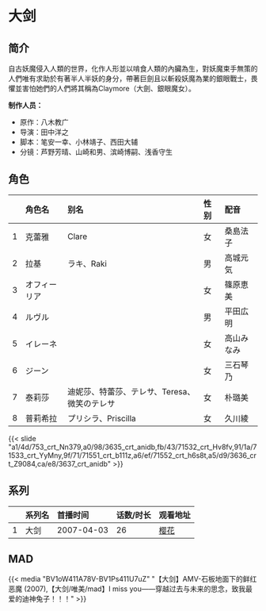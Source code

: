 # 大剑


## 简介

自古妖魔侵入人類的世界，化作人形並以啃食人類的內臟為生，對妖魔束手無策的人們唯有求助於有著半人半妖的身分，帶著巨劍且以斬殺妖魔為業的銀眼戰士，畏懼並害怕她們的人們將其稱為Claymore（大劍、銀眼魔女）。

**制作人员：**
- 原作：八木教广
- 导演：田中洋之
- 脚本：笔安一幸、小林靖子、西田大辅
- 分镜：芦野芳晴、山崎和男、滨崎博嗣、浅香守生

## 角色

|     |   角色名   |   别名  | 性别 |  配音  |
|:--- |:------  |:----      |:---  |:--   |
| 1 | 克蕾雅 | Clare | 女 | 桑島法子 |
| 2 | 拉基 | ラキ、Raki | 男 | 高城元気 |
| 3 | オフィーリア |  | 女 | 篠原恵美 |
| 4 | ルヴル |  | 男 | 平田広明 |
| 5 | イレーネ |  | 女 | 高山みなみ |
| 6 | ジーン |  | 女 | 三石琴乃 |
| 7 | 泰莉莎 | 迪妮莎、特蕾莎、テレサ、Teresa、微笑のテレサ | 女 | 朴璐美 |
| 8 | 普莉希拉 | プリシラ、Priscilla | 女 | 久川綾 |

{{< slide "a1/4d/753_crt_Nn379,a0/98/3635_crt_anidb,fb/43/71532_crt_Hv8fv,91/1a/71533_crt_YyMny,9f/71/71551_crt_b111z,a6/ef/71552_crt_h6s8t,a5/d9/3636_crt_Z9084,ca/e8/3637_crt_anidb" >}}

## 系列

|     |   系列名   |   首播时间  | 话数/时长  | 观看地址 |
|:---  |:------    |:----      |:---       |:---  |
| 1 | 大剑 | 2007-04-03 | 26 | [樱花](https://www.yhdmp.live/vp/7098-1-0.html)  |


## MAD

{{< media  "BV1oW411A78V-BV1Ps411U7uZ"
"【大剑】AMV-石板地面下的鲜红恶魔 (2007),【大剑/唯美/mad】I miss you——穿越过去与未来的思念，致我最爱的迪神兔子！！！"  >}}
